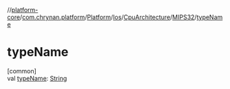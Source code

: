 //[platform-core](../../../../../../index.md)/[com.chrynan.platform](../../../../index.md)/[Platform](../../../index.md)/[Ios](../../index.md)/[CpuArchitecture](../index.md)/[MIPS32](index.md)/[typeName](type-name.md)

# typeName

[common]\
val [typeName](type-name.md): [String](https://kotlinlang.org/api/latest/jvm/stdlib/kotlin/-string/index.html)
